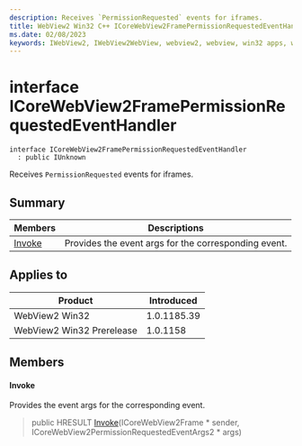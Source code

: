 ```yaml
---
description: Receives `PermissionRequested` events for iframes.
title: WebView2 Win32 C++ ICoreWebView2FramePermissionRequestedEventHandler
ms.date: 02/08/2023
keywords: IWebView2, IWebView2WebView, webview2, webview, win32 apps, win32, edge, ICoreWebView2, ICoreWebView2Controller, browser control, edge html, ICoreWebView2FramePermissionRequestedEventHandler
---
```


# interface ICoreWebView2FramePermissionRequestedEventHandler

```
interface ICoreWebView2FramePermissionRequestedEventHandler
  : public IUnknown
```

Receives `PermissionRequested` events for iframes.

## Summary

 Members                        | Descriptions
--------------------------------|---------------------------------------------
[Invoke](#invoke) | Provides the event args for the corresponding event.

## Applies to

Product                         | Introduced
--------------------------------|---------------------------------------------
WebView2 Win32            |    1.0.1185.39
WebView2 Win32 Prerelease |    1.0.1158

## Members

#### Invoke

Provides the event args for the corresponding event.

> public HRESULT [Invoke](#invoke)(ICoreWebView2Frame * sender, ICoreWebView2PermissionRequestedEventArgs2 * args)

